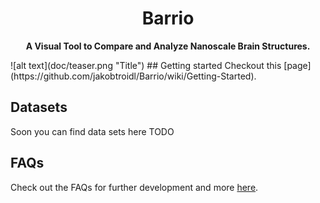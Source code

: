 <h1 align="center">
  Barrio
</h1>

<div align="center">
  
  **A Visual Tool to Compare and Analyze Nanoscale Brain Structures.**
  
</div>
![alt text](doc/teaser.png "Title")
## Getting started
Checkout this [page](https://github.com/jakobtroidl/Barrio/wiki/Getting-Started).

## Datasets
Soon you can find data sets here TODO

## FAQs
Check out the FAQs for further development and more [here](https://github.com/jakobtroidl/NeuroKit/wiki/FAQs). 



